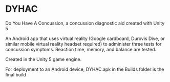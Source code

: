 # DYHAC
Do You Have A Concussion, a concussion diagnostic aid created with Unity 5

An Android app that uses virtual reality (Google cardboard, Durovis Dive, or similar mobile virtual reality headset required) to administer three tests for concussion symptoms. Reaction time, memory, and balance are tested.

Created in the Unity 5 game engine.

For deployment to an Android device, DYHAC.apk in the Builds folder is the final build
